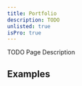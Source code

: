 ```yaml
---
title: Portfolio
description: TODO
unlisted: true
isPro: true
---
```


TODO Page Description

## Examples